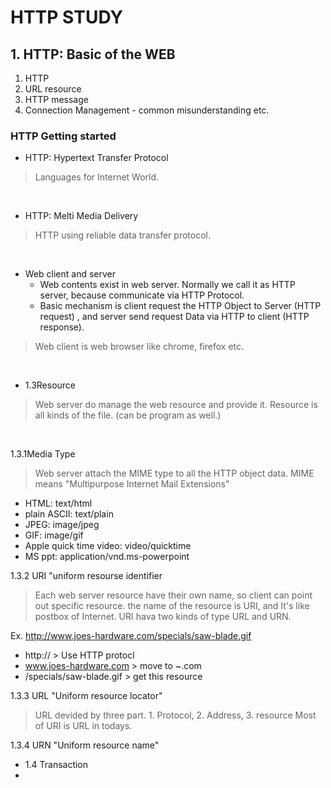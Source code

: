 # HTTP STUDY


## 1. HTTP: Basic of the WEB

1. HTTP 
2. URL resource
3. HTTP message
4. Connection Management - common misunderstanding etc.



### HTTP Getting started 

* HTTP: Hypertext Transfer Protocol
> Languages for Internet World.
<p>&nbsp;</p>

* HTTP: Melti Media Delivery 
> HTTP using reliable data transfer protocol.
<p>&nbsp;</p>

* Web client and server
    * Web contents exist in web server. Normally we call it as HTTP server, because communicate via HTTP Protocol.
    * Basic mechanism is client request the HTTP Object to Server (HTTP request) , and server send request Data via HTTP  to client (HTTP response).
> Web client is web browser like chrome, firefox etc.
<p>&nbsp;</p>

* 1.3Resource
> Web server do manage the web resource and provide it. Resource is all kinds of the file. (can be program as well.)
<p>&nbsp;</p>
1.3.1Media Type


> Web server attach the MIME type to all the HTTP object data. MIME means "Multipurpose Internet Mail Extensions" <br />


* HTML: text/html
* plain ASCII: text/plain
* JPEG: image/jpeg
* GIF: image/gif
* Apple quick time video: video/quicktime
* MS ppt: application/vnd.ms-powerpoint

1.3.2 URI "uniform resourse identifier
> Each web server resource have their own name, so client can point out specific resource. the name of the resource is URI, and It's like postbox of Internet. URI hava two kinds of type URL and URN. <br />

Ex. http://www.joes-hardware.com/specials/saw-blade.gif<br />
* http:// > Use HTTP protocl
* www.joes-hardware.com > move to ~.com
* /specials/saw-blade.gif > get this resource <br />

1.3.3 URL "Uniform resource locator"
> URL devided by three part. 1. Protocol, 2. Address, 3. resource
> Most of URI is URL in todays. <br />

1.3.4 URN "Uniform resource name" <br />

* 1.4 Transaction
* 







